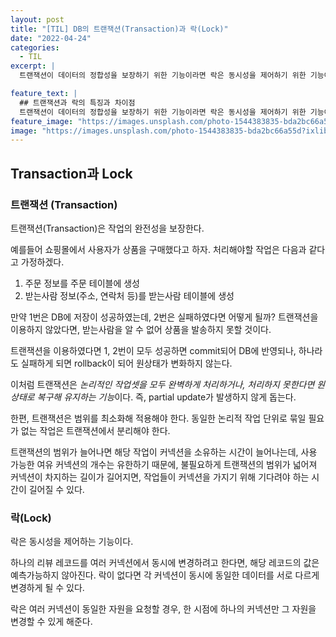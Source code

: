 ```yaml
---
layout: post
title: "[TIL] DB의 트랜잭션(Transaction)과 락(Lock)"
date: "2022-04-24"
categories:
  - TIL
excerpt: |
  트랜잭션이 데이터의 정합성을 보장하기 위한 기능이라면 락은 동시성을 제어하기 위한 기능이다.

feature_text: |
  ## 트랜잭션과 락의 특징과 차이점
  트랜잭션이 데이터의 정합성을 보장하기 위한 기능이라면 락은 동시성을 제어하기 위한 기능이다.
feature_image: "https://images.unsplash.com/photo-1544383835-bda2bc66a55d?ixlib=rb-1.2.1&ixid=MnwxMjA3fDB8MHxwaG90by1wYWdlfHx8fGVufDB8fHx8&auto=format&fit=crop&w=3472&q=80"
image: "https://images.unsplash.com/photo-1544383835-bda2bc66a55d?ixlib=rb-1.2.1&ixid=MnwxMjA3fDB8MHxwaG90by1wYWdlfHx8fGVufDB8fHx8&auto=format&fit=crop&w=3472&q=80"
---
```


## Transaction과 Lock

### 트랜잭션 (Transaction)

트랜잭션(Transaction)은 작업의 완전성을 보장한다.

예를들어 쇼핑몰에서 사용자가 상품을 구매했다고 하자.
처리해야할 작업은 다음과 같다고 가정하겠다.

1. 주문 정보를 주문 테이블에 생성
2. 받는사람 정보(주소, 연락처 등)를 받는사람 테이블에 생성

만약 1번은 DB에 저장이 성공하였는데, 2번은 실패하였다면 어떻게 될까?
트랜잭션을 이용하지 않았다면, 받는사람을 알 수 없어 상품을 발송하지 못할 것이다.

트랜잭션을 이용하였다면 1, 2번이 모두 성공하면 commit되어 DB에 반영되나,
하나라도 실패하게 되면 rollback이 되어 원상태가 변화하지 않는다.

이처럼 트랜잭션은 *논리적인 작업셋을 모두 완벽하게 처리하거나, 처리하지 못한다면 원상태로 복구해 유지하는 기능*이다.
즉, partial update가 발생하지 않게 돕는다.

한편, 트랜잭션은 범위를 최소화해 적용해야 한다.
동일한 논리적 작업 단위로 묶일 필요가 없는 작업은 트랜잭션에서 분리해야 한다.

트랜잭션의 범위가 늘어나면 해당 작업이 커넥션을 소유하는 시간이 늘어나는데, 사용 가능한 여유 커넥션의 개수는 유한하기 때문에, 불필요하게 트랜잭션의 범위가 넓어져 커넥션이 차지하는 길이가 길어지면, 작업들이 커넥션을 가지기 위해 기다려야 하는 시간이 길어질 수 있다.

### 락(Lock)

락은 동시성을 제어하는 기능이다.

하나의 리뷰 레코드를 여러 커넥션에서 동시에 변경하려고 한다면, 해당 레코드의 값은 예측가능하지 않아진다.
락이 없다면 각 커넥션이 동시에 동일한 데이터를 서로 다르게 변경하게 될 수 있다.

락은 여러 커넥션이 동일한 자원을 요청할 경우, 한 시점에 하나의 커넥션만 그 자원을 변경할 수 있게 해준다.
